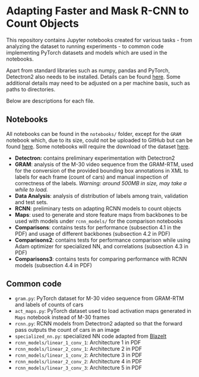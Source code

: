 # Adapting Faster and Mask R-CNN to Count Objects

This repository contains Jupyter notebooks created for various tasks - from analyzing the dataset to running experiments - to common code implementing PyTorch datasets and models which are used in the notebooks.

Apart from standard libraries such as numpy, pandas and PyTorch, Detectron2 also needs to be installed. Details can be found [here](https://github.com/facebookresearch/detectron2/blob/master/INSTALL.md). Some additional details may need to be adjusted on a per machine basis, such as paths to directories.

Below are descriptions for each file.

## Notebooks

All notebooks can be found in the ```notebooks/``` folder, except for the ```GRAM``` notebook which, due to its size, could not be uploaded to GitHub but can be found [here](https://drive.google.com/file/d/1SYGTuR9f4cBac1W5w20RFZnw6DeAD6L-/view?usp=sharing). Some notebooks will require the download of the dataset [here](https://drive.google.com/file/d/1u-9SPy_biQIVaETdmGaLIopIG7T3dsrW/view?usp=sharing).

- **Detectron:** contains preliminary experimentation with Detectron2
- **GRAM**: analysis of the M-30 video sequence from the GRAM-RTM, used for the conversion of the provided bounding box annotations in XML to labels for each frame (count of cars) and manual inspection of correctness of the labels. *Warning: around 500MB in size, may take a while to load.*
- **Data Analysis**: analysis of distribution of labels among train, validation and test sets.
- **RCNN**: preliminary tests on adapting RCNN models to count objects
- **Maps**: used to generate and store feature maps from backbones to be used with models under ```rcnn_models/``` for the comparison notebooks
- **Comparisons**: contains tests for performance (subsection 4.1 in the PDF) and usage of different backbones (subsection 4.2 in PDF)
- **Comparisons2**: contains tests for performance comparison while using Adam optimizer for specialized NN, and correlations (subsection 4.3 in PDF)
- **Comparisons3**: contains tests for comparing performance with  RCNN models (subsection 4.4 in PDF)

## Common code

- ```gram.py```: PyTorch dataset for M-30 video sequence from GRAM-RTM and labels of counts of cars
- ```act_maps.py```: PyTorch dataset used to load activation maps generated in ```Maps``` notebook instead of M-30 frames
- ```rcnn.py```: RCNN models from Detectron2 adapted so that the forward pass outputs the count of cars in an image
- ```specialized_nn.py```: specialized NN code adapted from [BlazeIt](https://github.com/stanford-futuredata/blazeit)
- ```rcnn_models/linear_1_conv_1```: Architecture 1 in PDF
- ```rcnn_models/linear_2_conv_1```: Architecture 2 in PDF
- ```rcnn_models/linear_1_conv_2```: Architecture 3 in PDF
- ```rcnn_models/linear_2_conv_2```: Architecture 4 in PDF
- ```rcnn_models/linear_3_conv_3```: Architecture 5 in PDF